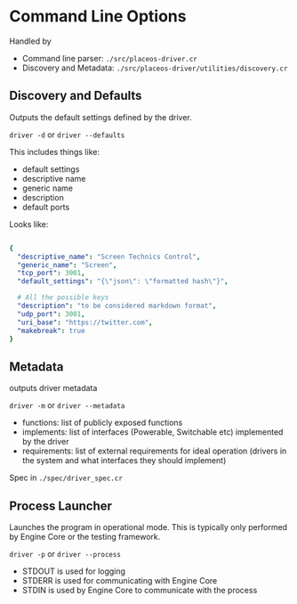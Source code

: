# Command Line Options

Handled by

* Command line parser: `./src/placeos-driver.cr`
* Discovery and Metadata: `./src/placeos-driver/utilities/discovery.cr`


## Discovery and Defaults

Outputs the default settings defined by the driver.

`driver -d` or `driver --defaults`

This includes things like:

* default settings
* descriptive name
* generic name
* description
* default ports

Looks like:

```yaml

{
  "descriptive_name": "Screen Technics Control",
  "generic_name": "Screen",
  "tcp_port": 3001,
  "default_settings": "{\"json\": \"formatted hash\"}",

  # All the possible keys
  "description": "to be considered markdown format",
  "udp_port": 3001,
  "uri_base": "https://twitter.com",
  "makebreak": true
}

```

## Metadata

outputs driver metadata

`driver -m` or `driver --metadata`

* functions: list of publicly exposed functions
* implements: list of interfaces (Powerable, Switchable etc) implemented by the driver
* requirements: list of external requirements for ideal operation (drivers in the system and what interfaces they should implement)

Spec in `./spec/driver_spec.cr`


## Process Launcher

Launches the program in operational mode. This is typically only performed by Engine Core or the testing framework.

`driver -p` or `driver --process`

* STDOUT is used for logging
* STDERR is used for communicating with Engine Core
* STDIN is used by Engine Core to communicate with the process
